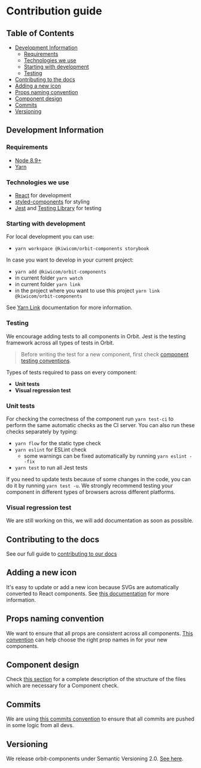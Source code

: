 # Contribution guide

## Table of Contents

- [Development Information](#development-information)
  - [Requirements](#requirements)
  - [Technologies we use](#technologies-we-use)
  - [Starting with development](#starting-with-development)
  - [Testing](#testing)
- [Contributing to the docs](./docs.md)
- [Adding a new icon](#adding-a-new-icon)
- [Props naming convention](#props-naming-convention)
- [Component design](#component-design)
- [Commits](#commits)
- [Versioning](#versioning)

## Development Information

### Requirements

- [Node 8.9+](https://nodejs.org/en/)
- [Yarn](https://yarnpkg.com/en/)

### Technologies we use

- [React](https://reactjs.org/docs/getting-started.html) for development
- [styled-components](https://www.styled-components.com/docs) for styling
- [Jest](https://jestjs.io/) and [Testing Library](https://testing-library.com/) for testing

### Starting with development

For local development you can use:

- `yarn workspace @kiwicom/orbit-components storybook`

In case you want to develop in your current project:

- `yarn add @kiwicom/orbit-components`
- in current folder `yarn watch`
- in current folder `yarn link`
- in the project where you want to use this project `yarn link @kiwicom/orbit-components`

See [Yarn Link](https://yarnpkg.com/lang/en/docs/cli/link/) documentation for more information.

### Testing

We encourage adding tests to all components in Orbit. Jest is the testing framework across all types of tests in Orbit.

> Before writing the test for a new component, first check [component testing conventions](./testing-conventions.md).

Types of tests required to pass on every component:

- **Unit tests**
- **Visual regression test**

### Unit tests

For checking the correctness of the component run `yarn test-ci` to perform the same automatic checks as the CI server. You can also run these checks separately by typing:

- `yarn flow` for the static type check
- `yarn eslint` for ESLint check
  - some warnings can be fixed automatically by running `yarn eslint --fix`
- `yarn test` to run all Jest tests

If you need to update tests because of some changes in the code, you can do it by running `yarn test -u`. We strongly recommend testing your component in different types of browsers across different platforms.

### Visual regression test

We are still working on this, we will add documentation as soon as possible.

## Contributing to the docs

See our full guide to [contributing to our docs](./docs.md)

## Adding a new icon

It's easy to update or add a new icon because SVGs are automatically converted to React components. See [this documentation](./icons.md) for more information.

## Props naming convention

We want to ensure that all props are consistent across all components. [This convention](./props-convention.md) can help choose the right prop names in for your new components.

## Component design

Check [this section](./component-design.md) for a complete description of the structure of the files which are necessary for a Component check.

## Commits

We are using [this commits convention](./commits.md) to ensure that all commits are pushed in some logic from all devs.

## Versioning

We release orbit-components under Semantic Versioning 2.0. [See here](https://semver.org/).
